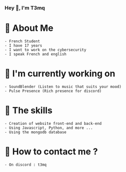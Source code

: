 ### Hey 👋, I'm T3mq

# 🦜 About Me
```
- French Student
- I have 17 years
- I want to work on the cybersecurity
- I speak French and english
```
# 🔧 I'm currently working on
```
- SoundBlender (Listen to music that suits your mood)
- Pulse Presence (Rich presence for discord)
```

# 🔨 The skills 
```
- Creation of website front-end and back-end
- Using Javascript, Python, and more ...
- Using the mongodb database
```

# 📁 How to contact me ?
```
- On discord : t3mq
```
